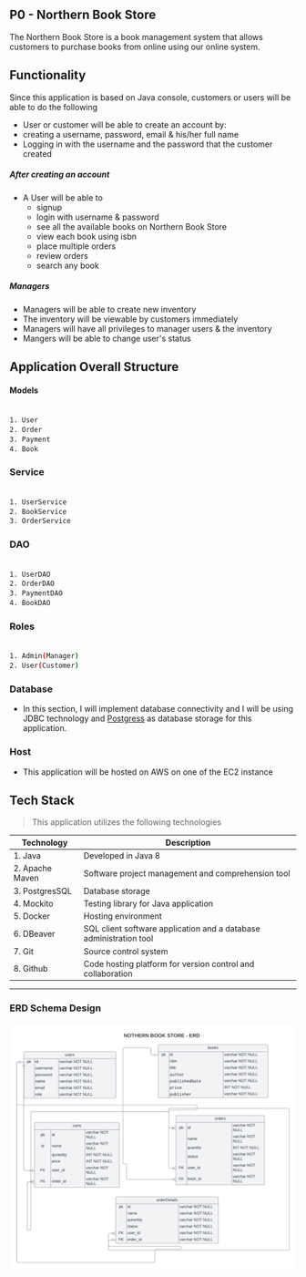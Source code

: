 ## P0 - Northern Book Store

The Northern Book Store is a book management system that allows customers to purchase books from  online using our online system.  

## Functionality

Since this application is based on Java console, customers or users will be able to do the following

- User or customer will be able to create an account by:
- creating a username, password, email & his/her full name
- Logging in with the username and the password that the customer created

##### After creating an account
- A User will be able to
   - signup
   - login with username & password
   - see all the available books on Northern Book Store
   - view each book using isbn 
   - place multiple orders
   - review orders
   - search any book

##### Managers
- Managers will be able to create new inventory
- The inventory will be viewable by customers immediately
- Managers will have all privileges to manager users & the inventory
- Mangers will be able to change  user's status


## Application Overall Structure

#### Models

```bash

1. User
2. Order
3. Payment
4. Book
```

### Service

```bash

1. UserService
2. BookService
3. OrderService
```

### DAO

```bash

1. UserDAO
2. OrderDAO
3. PaymentDAO
4. BookDAO

```


### Roles

```bash

1. Admin(Manager)
2. User(Customer)

```


### Database
- In this section, I will implement database connectivity and I will be using JDBC technology and [Postgress](https://www.postgresql.org/) as database storage for this application.

### Host
- This application will be hosted on AWS on one of the EC2 instance


## Tech Stack 
> This application utilizes the following technologies




| Technology   	|Description    	                                                           |
|----	|-----------	                                                                       |
| 1. Java    	      |  Developed in Java 8  	                                         |
| 2. Apache Maven    	| Software project management and comprehension tool    	           |
| 3. PostgresSQL        | Database storage  	                                               |
| 4. Mockito   	      | Testing library for Java application  	                             |
| 5. Docker   	      | Hosting environment  	                                               |
| 6. DBeaver    	      | SQL client software application and a database administration tool   |
| 7. Git  	            | Source control system                                                |   	                                                                 
| 8. Github             | Code hosting platform for version control and collaboration          |


____________________________________________________________________________________________________________

### ERD Schema Design

![ERD Schema Design](https://github.com/MahmoudAhmadOsman/p0-jdbc-nbs/blob/main/src/main/resources/design/nbs-new-erd.png)










